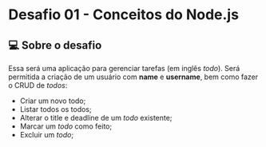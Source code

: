 # Desafio 01 - Conceitos do Node.js

## :computer: Sobre o desafio

Essa será uma aplicação para gerenciar tarefas (em inglês *todo*). Será permitida a criação de um usuário com **name** e **username**, bem como fazer o CRUD de *todos*:

  - Criar um novo todo;
  - Listar todos os todos;
  - Alterar o title e deadline de um *todo* existente;
  - Marcar um *todo* como feito;
  - Excluir um *todo*;
